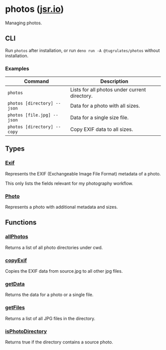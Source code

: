 # photos ([jsr.io](https://jsr.io/@tugrulates/photos))

Managing photos.

## CLI

Run `photos` after installation, or run `deno run -A @tugrulates/photos` without
installation.

### Examples

| Command                     | Description                                   |
| --------------------------- | --------------------------------------------- |
| `photos`                    | Lists for all photos under current directory. |
| `photos [directory] --json` | Data for a photo with all sizes.              |
| `photos [file.jpg] --json`  | Data for a single size file.                  |
| `photos [directory] --copy` | Copy EXIF data to all sizes.                  |

## Types

### [Exif](https://jsr.io/@tugrulates/photos/doc/~/Exif)

Represents the EXIF (Exchangeable Image File Format) metadata of a photo.

This only lists the fields relevant for my photography workflow.

### [Photo](https://jsr.io/@tugrulates/photos/doc/~/Photo)

Represents a photo with additional metadata and sizes.

## Functions

### [allPhotos](https://jsr.io/@tugrulates/photos/doc/~/allPhotos)

Returns a list of all photo directories under cwd.

### [copyExif](https://jsr.io/@tugrulates/photos/doc/~/copyExif)

Copies the EXIF data from source.jpg to all other jpg files.

### [getData](https://jsr.io/@tugrulates/photos/doc/~/getData)

Returns the data for a photo or a single file.

### [getFiles](https://jsr.io/@tugrulates/photos/doc/~/getFiles)

Returns a list of all JPG files in the directory.

### [isPhotoDirectory](https://jsr.io/@tugrulates/photos/doc/~/isPhotoDirectory)

Returns true if the directory contains a source photo.
